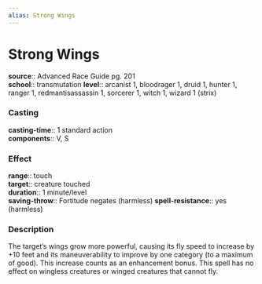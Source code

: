 ```yaml
---
alias: Strong Wings
---
```


# Strong Wings 

**source**:: Advanced Race Guide pg. 201  
**school**:: transmutation
**level**:: arcanist 1, bloodrager 1, druid 1, hunter 1, ranger 1, redmantisassassin 1, sorcerer 1, witch 1, wizard 1 (strix)

### Casting 

**casting-time**:: 1 standard action  
**components**:: V, S

### Effect 

**range**:: touch  
**target**:: creature touched  
**duration**:: 1 minute/level  
**saving-throw**:: Fortitude negates (harmless)
**spell-resistance**:: yes (harmless)

### Description 

The target’s wings grow more powerful, causing its fly speed to increase by +10 feet and its maneuverability to improve by one category (to a maximum of good). This increase counts as an enhancement bonus. This spell has no effect on wingless creatures or winged creatures that cannot fly.
